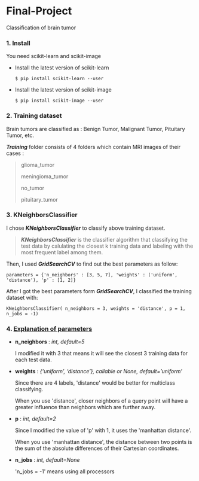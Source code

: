 # Final-Project
Classification of brain tumor



### 1. Install
You need scikit-learn and scikit-image 

* Install the latest version of scikit-learn


      $ pip install scikit-learn --user

* Install the latest version of scikit-image


      $ pip install scikit-image --user



### 2. Training dataset

Brain tumors are classified as : Benign Tumor, Malignant Tumor, Pituitary Tumor, etc.

***Training*** folder consists of 4 folders which contain MRI images of their cases :

> glioma_tumor
> 
> meningioma_tumor
> 
> no_tumor
> 
> pituitary_tumor


### 3. KNeighborsClassifier

I chose ***KNeighborsClassifier*** to classify above training dataset.

> ***KNeighborsClassifier*** is the classifier algorithm that classifying the test data by calulating the closest k training data and labeling with the most frequent label among them.

Then, I used ***GridSearchCV*** to find out the best parameters as follow:


    parameters = {'n_neighbors' : [3, 5, 7], 'weights' : ('uniform', 'distance'), 'p' : [1, 2]}


After I got the best parameters form ***GridSearchCV***, I classified the training dataset with:


    KNeighborsClassifier( n_neighbors = 3, weights = 'distance', p = 1, n_jobs = -1)



### 4. [Explanation of parameters](https://scikit-learn.org/stable/modules/generated/sklearn.neighbors.KNeighborsClassifier.html#sklearn.neighbors.KNeighborsClassifier.kneighbors)


* **n_neighbors** : *int, default=5*

  I modified it with 3 that means it will see the closest 3 training data for each test data.
  
  
* **weights** : *{‘uniform’, ‘distance’}, callable or None, default=’uniform’*
   
  Since there are 4 labels, 'distance' would be better for multiclass classifying.
  
  When you use 'distance', closer neighbors of a query point will have a greater influence than neighbors which are further away.

* **p** : *int, default=2*

   Since I modified the value of 'p' with 1, it uses the 'manhattan distance'.
   
   When you use 'manhattan distance', the distance between two points is the sum of the absolute differences of their Cartesian coordinates.

* **n_jobs** : *int, default=None*

  'n_jobs = -1' means using all processors 
